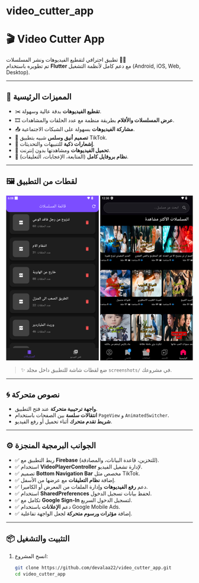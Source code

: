 # video_cutter_app

# 🎬 Video Cutter App

تطبيق احترافي لتقطيع الفيديوهات ونشر المسلسلات 🎥✨  
تم تطويره باستخدام **Flutter** مع دعم كامل لأنظمة التشغيل (Android, iOS, Web, Desktop).  

---

## 🚀 المميزات الرئيسية
- ✂️ **تقطيع الفيديوهات** بدقة عالية وسهولة.
- 🎞️ **عرض المسلسلات والأفلام** بطريقة منظمة مع عدد الحلقات والمشاهدات.
- 📤 **مشاركة الفيديوهات** بسهولة على الشبكات الاجتماعية.
- 🎨 **تصميم أنيق وسلس** شبيه بتطبيق TikTok.
- 🔔 **إشعارات ذكية** للتنبيهات والتحديثات.
- 💾 **تحميل الفيديوهات** ومشاهدتها بدون إنترنت.
- 👤 **نظام بروفايل كامل** (المتابعة، الإعجابات، التعليقات).

---

## 🖼️ لقطات من التطبيق
<p align="center">
  <img src="screenshots/home.png" width="250" alt="الصفحة الرئيسية" />
  <img src="screenshots/player.png" width="250" alt="مشغل الفيديو" />
  
</p>

> ✨ ضع لقطات شاشة للتطبيق داخل مجلد `screenshots/` في مشروعك.

---

## 🌀 نصوص متحركة
- **واجهة ترحيبية متحركة** عند فتح التطبيق.
- **انتقالات سلسة** بين الصفحات باستخدام `PageView` و `AnimatedSwitcher`.
- **شريط تقدم متحرك** أثناء تحميل أو رفع الفيديو.

---

## ⚙️ الجوانب البرمجية المنجزة
- ✅ ربط التطبيق مع **Firebase** (للتخزين، قاعدة البيانات، والمصادقة).  
- ✅ استخدام **VideoPlayerController** لإدارة تشغيل الفيديو.  
- ✅ تصميم **Bottom Navigation Bar** مخصص مثل TikTok.  
- ✅ إضافة **نظام التعليقات** مع عرضها من الأسفل.  
- ✅ دعم **رفع الفيديوهات** وإدارة الملفات من المعرض أو الكاميرا.  
- ✅ استخدام **SharedPreferences** لحفظ بيانات تسجيل الدخول.  
- ✅ تكامل مع **Google Sign-In** لتسجيل الدخول السريع.  
- ✅ دعم **الإعلانات** باستخدام Google Mobile Ads.  
- ✅ إضافة **مؤثرات ورسوم متحركة** لجعل الواجهة تفاعلية.  

---

## 📦 التثبيت والتشغيل
1. انسخ المشروع:
   ```bash
   git clone https://github.com/devalaa22/video_cutter_app.git
   cd video_cutter_app
